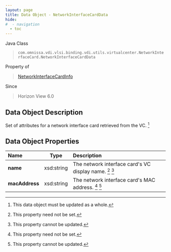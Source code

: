```yaml
---
layout: page
title: Data Object - NetworkInterfaceCardData
hide:
#  - navigation
  - toc
---
```






Java Class
> `com.omnissa.vdi.vlsi.binding.vdi.utils.virtualcenter.NetworkInterfaceCard.NetworkInterfaceCardData`

Property of
> [NetworkInterfaceCardInfo](vdi.utils.virtualcenter.NetworkInterfaceCard.NetworkInterfaceCardInfo.md#field_detail)

Since
> Horizon View 6.0


## Data Object Description

Set of attributes for a network interface card retrieved from the VC.
 [^167]



## Data Object Properties

 Name | Type | Description
:---|:---:|:---
**name**|  xsd:string|  The network interface card's VC display name. [^1] [^2]
**macAddress**|  xsd:string|  The network interface card's MAC address. [^1] [^2]


 


[^1]: This property need not be set.
[^2]: This property cannot be updated.
[^167]: This data object must be updated as a whole.